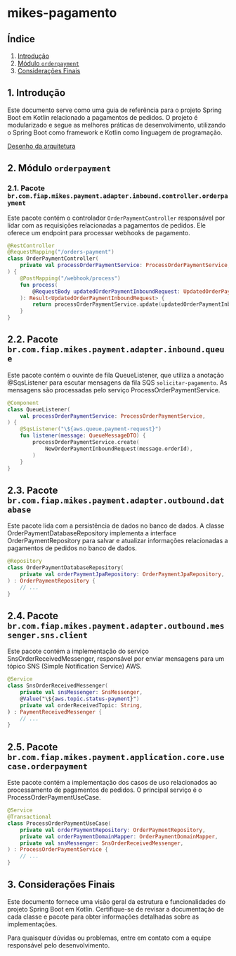 # mikes-pagamento

## **Índice**

1. [Introdução](#1-introdução)
2. [Módulo `orderpayment`](#2-módulo-orderpayment)
3. [Considerações Finais](#3-considerações-finais)

## 1. Introdução
Este documento serve como uma guia de referência para o projeto Spring Boot em Kotlin relacionado a pagamentos de pedidos. O projeto é modularizado e segue as melhores práticas de desenvolvimento, utilizando o Spring Boot como framework e Kotlin como linguagem de programação.

[Desenho da arquitetura](https://drive.google.com/file/d/12gofNmXk8W2QnhxiFWCI4OmvVH6Vsgun/view?usp=drive_link)

## 2. Módulo `orderpayment`
### 2.1. Pacote `br.com.fiap.mikes.payment.adapter.inbound.controller.orderpayment`
Este pacote contém o controlador `OrderPaymentController` responsável por lidar com as requisições relacionadas a pagamentos de pedidos. Ele oferece um endpoint para processar webhooks de pagamento.

```kotlin
@RestController
@RequestMapping("/orders-payment")
class OrderPaymentController(
    private val processOrderPaymentService: ProcessOrderPaymentService,
) {
    @PostMapping("/webhook/process")
    fun process(
        @RequestBody updatedOrderPaymentInboundRequest: UpdatedOrderPaymentInboundRequest,
    ): Result<UpdatedOrderPaymentInboundRequest> {
        return processOrderPaymentService.update(updatedOrderPaymentInboundRequest)
    }
}
```

## 2.2. Pacote `br.com.fiap.mikes.payment.adapter.inbound.queue`
Este pacote contém o ouvinte de fila QueueListener, que utiliza a anotação @SqsListener para escutar mensagens da fila SQS `solicitar-pagamento`. As mensagens são processadas pelo serviço ProcessOrderPaymentService.

```kotlin
@Component
class QueueListener(
    val processOrderPaymentService: ProcessOrderPaymentService,
) {
    @SqsListener("\${aws.queue.payment-request}")
    fun listener(message: QueueMessageDTO) {
        processOrderPaymentService.create(
            NewOrderPaymentInboundRequest(message.orderId),
        )
    }
}
```

## 2.3. Pacote `br.com.fiap.mikes.payment.adapter.outbound.database`
Este pacote lida com a persistência de dados no banco de dados. A classe OrderPaymentDatabaseRepository implementa a interface OrderPaymentRepository para salvar e atualizar informações relacionadas a pagamentos de pedidos no banco de dados.

```kotlin
@Repository
class OrderPaymentDatabaseRepository(
    private val orderPaymentJpaRepository: OrderPaymentJpaRepository,
) : OrderPaymentRepository {
    // ...
}
```

## 2.4. Pacote `br.com.fiap.mikes.payment.adapter.outbound.messenger.sns.client`
Este pacote contém a implementação do serviço SnsOrderReceivedMessenger, responsável por enviar mensagens para um tópico SNS (Simple Notification Service) AWS.

```kotlin
@Service
class SnsOrderReceivedMessenger(
    private val snsMessenger: SnsMessenger,
    @Value("\${aws.topic.status-payment}")
    private val orderReceivedTopic: String,
) : PaymentReceivedMessenger {
    // ...
}
```

## 2.5. Pacote `br.com.fiap.mikes.payment.application.core.usecase.orderpayment`
Este pacote contém a implementação dos casos de uso relacionados ao processamento de pagamentos de pedidos. O principal serviço é o ProcessOrderPaymentUseCase.

```kotlin
@Service
@Transactional
class ProcessOrderPaymentUseCase(
    private val orderPaymentRepository: OrderPaymentRepository,
    private val orderPaymentDomainMapper: OrderPaymentDomainMapper,
    private val snsMessenger: SnsOrderReceivedMessenger,
) : ProcessOrderPaymentService {
    // ...
}
```

## 3. Considerações Finais

Este documento fornece uma visão geral da estrutura e funcionalidades do projeto Spring Boot em Kotlin. Certifique-se de revisar a documentação de cada classe e pacote para obter informações detalhadas sobre as implementações.

Para quaisquer dúvidas ou problemas, entre em contato com a equipe responsável pelo desenvolvimento.
